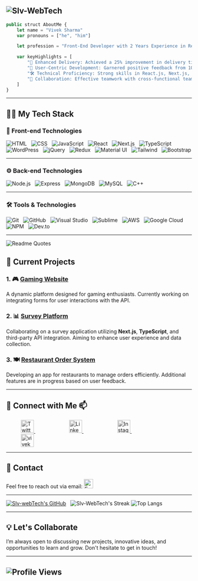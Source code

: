 ![Slv-WebTech](https://github.com/user-attachments/assets/f7003ebc-fcae-4f56-8733-d15076f4b9c1)
---

```javascript
public struct AboutMe {
    let name = "Vivek Sharma"
    var pronouns = ["he", "him"]

    let profession = "Front-End Developer with 2 Years Experience in React.js, Next.js, and JavaScript"

    var keyHighlights = [
        "🚀 Enhanced Delivery: Achieved a 25% improvement in delivery times, contributing to a smoother user experience.",
        "🌟 User-Centric Development: Garnered positive feedback from 100+ users, showcasing the impact of my work.",
        "🛠️ Technical Proficiency: Strong skills in React.js, Next.js, JavaScript, API integration, and state management.",
        "🤝 Collaboration: Effective teamwork with cross-functional teams to achieve project goals and drive results."
    ]
}
```
---

## 🧑‍💻 My Tech Stack

### 🎨 Front-end Technologies
![HTML](https://skillicons.dev/icons?i=html) &nbsp; ![CSS](https://skillicons.dev/icons?i=css) &nbsp;  ![JavaScript](https://skillicons.dev/icons?i=js) &nbsp;  ![React](https://skillicons.dev/icons?i=react)  &nbsp; ![Next.js](https://skillicons.dev/icons?i=nextjs) &nbsp; ![TypeScript](https://skillicons.dev/icons?i=typescript) &nbsp; ![WordPress](https://skillicons.dev/icons?i=wordpress) &nbsp; ![jQuery](https://skillicons.dev/icons?i=jquery) &nbsp; ![Redux](https://skillicons.dev/icons?i=redux) &nbsp; ![Material UI](https://skillicons.dev/icons?i=materialui) &nbsp; ![Tailwind](https://skillicons.dev/icons?i=tailwind) &nbsp; ![Bootstrap](https://skillicons.dev/icons?i=bootstrap)

---

### ⚙️ Back-end Technologies
![Node.js](https://skillicons.dev/icons?i=nodejs) &nbsp; ![Express](https://skillicons.dev/icons?i=express) &nbsp; ![MongoDB](https://skillicons.dev/icons?i=mongodb) &nbsp; ![MySQL](https://skillicons.dev/icons?i=mysql) &nbsp; ![C++](https://skillicons.dev/icons?i=cpp)

---

### 🛠️ Tools & Technologies
![Git](https://skillicons.dev/icons?i=git) &nbsp; ![GitHub](https://skillicons.dev/icons?i=github) &nbsp; ![Visual Studio](https://skillicons.dev/icons?i=visualstudio) &nbsp; ![Sublime](https://skillicons.dev/icons?i=sublime) &nbsp; ![AWS](https://skillicons.dev/icons?i=aws) &nbsp; ![Google Cloud](https://skillicons.dev/icons?i=googlecloud) &nbsp; ![NPM](https://skillicons.dev/icons?i=npm) &nbsp; ![Dev.to](https://skillicons.dev/icons?i=devto)

---

![Readme Quotes](https://quotes-github-readme.vercel.app/api?type=horizontal&theme=dark) 


## 🌱 Current Projects

### 1. **🎮 [Gaming Website](https://gaminghelperonline.com)**
A dynamic platform designed for gaming enthusiasts. Currently working on integrating forms for user interactions with the API.

### 2. **📊 [Survey Platform](https://github.com/Slv-webTech/survey-platform)**
Collaborating on a survey application utilizing **Next.js**, **TypeScript**, and third-party API integration. Aiming to enhance user experience and data collection.

### 3. **🍽️ [Restaurant Order System](https://github.com/Slv-webTech/restaurant-order-system)**
Developing an app for restaurants to manage orders efficiently. Additional features are in progress based on user feedback.

---

## 🤝 Connect with Me 📫 

<div>
  <a href="https://twitter.com/viveksh76483611/" target="_blank" style="margin: 0 40px;">
    <img src="https://cdn-icons-png.freepik.com/512/2504/2504947.png?ga=GA1.1.567656563.1729960123" alt="Twitter" width="35" height="35" style="filter: grayscale(100%);"/>
  </a>&nbsp;&nbsp;
  <a href="https://www.linkedin.com/in/viveksharma5u/" target="_blank" style="margin: 0 40px;">
    <img src="https://cdn-icons-png.freepik.com/512/2504/2504923.png?ga=GA1.1.567656563.1729960123" alt="LinkedIn" width="35" height="35" style="filter: grayscale(100%);"/>
  </a>&nbsp;&nbsp;
  <a href="https://www.instagram.com/the_r.r_upmanyu_ji.s_son/" target="_blank" style="margin: 0 40px;">
    <img src="https://cdn-icons-png.freepik.com/512/2111/2111463.png?ga=GA1.1.567656563.1729960123" alt="Instagram" width="35" height="35" style="filter: grayscale(100%);"/>
  </a>&nbsp;&nbsp;
  <a href="https://dev.to/viveksh76483611" target="_blank" style="margin: 0 40px;">
    <img src="https://shorturl.at/0oOME" alt="vivek sharma's DEV Profile" width="35" height="35" style="filter: grayscale(100%);"/>
  </a>
</div>

---

## 📧 Contact

Feel free to reach out via email: <a href="mailto:viveksupmanyu@gmail.com" target="_blank" style="text-decoration: none;">
  <img src="https://cdn-icons-png.freepik.com/512/732/732200.png?ga=GA1.1.567656563.1729960123" alt="Email" width="25" height="25" />
</a>

---

[![Slv-webTech's GitHub](https://github-readme-stats.vercel.app/api?username=Slv-webTech&show_icons=true&theme=blue-green&rank_icon=github&include_all_commits=true)](https://github.com/Slv-webTech/github-readme-stats#gh-dark-mode-only) 
 &nbsp;&nbsp;![Slv-WebTech's Streak](https://github-readme-streak-stats.herokuapp.com/?user=Slv-WebTech&theme=chartreuse-dark) ![Top Langs](https://github-readme-stats.vercel.app/api/top-langs/?username=Slv-webTech&layout=compact&langs_count=8&theme=blue-green)

---

## 💡 Let's Collaborate

I’m always open to discussing new projects, innovative ideas, and opportunities to learn and grow. Don't hesitate to get in touch! 

---

![Profile Views](https://komarev.com/ghpvc/?username=Slv-webTech&abbreviated=true)
---

